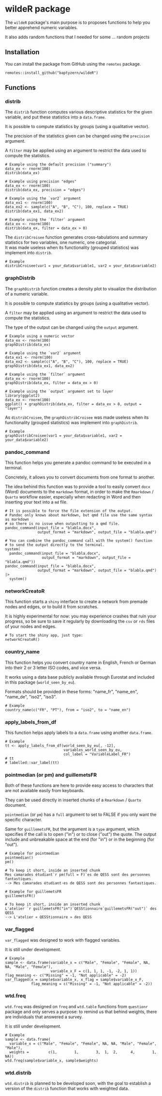 # wildeR package

The `wildeR` package's main purpose is to proposes functions to help you better apprehend numeric variables.

It also adds random functions that I needed for some ... random projects

## Installation

You can install the package from GitHub using the `remotes` package.

```         
remotes::install_github("baptyzern/wildeR")
```

## Functions

### distrib

The `distrib` function computes various descriptive statistics for the given variable, and put these statistics into a `data.frame`.

It is possible to compute statistics by groups (using a qualitative vector).

The precision of the statistics given can be changed using the `precision` argument.

A `filter` may be applied using an argument to restrict the data used to compute the statistics.

```         
# Example using the default precision ("summary")
data_ex <- rnorm(100)
distrib(data_ex)

# Example using precision "edges"
data_ex <- rnorm(100)
distrib(data_ex, precision = "edges")

# Example using the `var2` argument
data_ex1 <- rnorm(100)
data_ex2 <- sample(c("A", "B", "C"), 100, replace = TRUE)
distrib(data_ex1, data_ex2)

# Example using the `filter` argument
data_ex <- rnorm(100)
distrib(data_ex, filter = data_ex > 0)
```

The `distribCroisee` function generates cross-tabulations and summary statistics for two variables, one numeric, one categorial.\
It was made useless when its functionality (grouped statistics) was implement into `distrib`.

```         
# Example
distribCroisee(var1 = your_data$variable1, var2 = your_data$variable2)
```

### graphDistrib

The `graphDistrib` function creates a density plot to visualize the distribution of a numeric variable.

It is possible to compute statistics by groups (using a qualitative vector).

A `filter` may be applied using an argument to restrict the data used to compute the statistics.

The type of the output can be changed using the `output` argument.

```         
# Example using a numeric vector
data_ex <- rnorm(100)
graphDistrib(data_ex)

# Example using the `var2` argument
data_ex1 <- rnorm(100)
data_ex2 <- sample(c("A", "B", "C"), 100, replace = TRUE)
graphDistrib(data_ex1, data_ex2)

# Example using the `filter` argument
data_ex <- rnorm(100)
graphDistrib(data_ex, filter = data_ex > 0)

# Example using the `output` argument set to layer
library(ggplot2)
data_ex <- rnorm(100)
ggplot() + graphDistrib(data_ex, filter = data_ex > 0, output = "layer")
```

As `distribCroisee`, the `graphDistribCroisee` was made useless when its functionality (grouped statistics) was implement into `graphDistrib`.

```         
# Example
graphDistribCroisee(var1 = your_data$variable1, var2 = your_data$variable2)
```

### pandoc_command

This function helps you generate a pandoc command to be executed in a terminal.

Concretely, it allows you to convert documents from one format to another.

The idea behind this function was to provide a tool to easily convert `docx` (Word) documents to the `markdown` format, in order to make the `Rmarkdown` / `Quarto` workflow easier, especially when redacting in Word and then inserting your text into a `md` file.

```         
# It is possible to force the file extension of the output.
# Pandoc only knows about markdown, but qmd file use the same syntax as markdown
# so there is no issue when outputting to a qmd file.
pandoc_command(input_file = "blabla.docx",
               output_format = "markdown", output_file = "blabla.qmd")

# You can combine the pandoc_command call with the system() function
# to send the output directly to the terminal.
system(
  pandoc_command(input_file = "blabla.docx",
                 output_format = "markdown", output_file = "blabla.qmd"))
pandoc_command(input_file = "blabla.docx",
               output_format = "markdown", output_file = "blabla.qmd") |>
  system()
```


### networkCreatoR

This function starts a `shiny` interface to create a network from premade nodes 
and edges, or to build it from scratches.

It is highly experimental for now: you may experience crashes that ruin your
progress, so be sure to save it regularly by downloading the `csv` or `rds` files
of your nodes and edges.


```         
# To start the shiny app, just type:
networkCreatoR()
```

### country_name

This function helps you convert country name in English, French or German into their 2 or 3 letter ISO codes, and vice versa.

It works using a data base publicly available through Eurostat and included in this package (`world_seen_by_eu`).

Formats should be provided in these forms: "name_fr", "name_en", "name_de", "iso2", "iso3".

```         
# Example
country_name(c("FR", "PT"), from = "iso2", to = "name_en")
```

### apply_labels_from_df

This function helps apply labels to a `data.frame` using another `data.frame`.

```         
# Example
tt <- apply_labels_from_df(world_seen_by_eu[, -12],
                           variables_world_seen_by_eu,
                           col_label = "VariableLabel_FR")
# tt
# labelled::var_label(tt)
```

### pointmedian (or pm) and guillemetsFR

Both of these functions are here to provide easy access to characters that are not available easily from keyboards.

They can be used directly in inserted chunks of a `Rmarkdown` / `Quarto` document.

`pointmedian` (or `pm`) has a `full` argument to set to FALSE if you only want the specific character.

Same for `guillemetsFR`, but the argument is a `type` argument, which specifies if the call is to open ("in") or to close ("out") the quote. The output include and unbreakable space at the end (for "in") or in the beginning (for "out").

```         
# Example for pointmedian
pointmedian()
pm()

# To keep it short, inside an inserted chunk
Mes camarades étudiant`r pm(full = F)`es de QESS sont des personnes fantastiques.
--> Mes camarades étudiant·es de QESS sont des personnes fantastiques.
```         

```         
# Example for guillemetsFR
guillemetsFR()

# To keep it short, inside an inserted chunk
L'atelier `r guillemetsFR("in")`QESStionnaire`guillemetsFR("out")` des QESS
--> L'atelier « QESStionnaire » des QESS
```

### var_flagged

`var_flagged` was designed to work with flagged variables.

It is still under development.

```         
# Example
sample <- data.frame(variable_x = c("Male", "Female", "Female", NA, NA, "Male", "Female"),
                     variable_x_F = c(1, 1, 1, -1, -2, 1, 1))
flag_meaning <- c("Missing" = -1, "Not applicable" = -2)
var_flagged(x = sample$variable_x, x_flag = sample$variable_x_F,
            flag_meaning = c("Missing" = -1, "Not applicable" = -2))
```

### wtd.freq

`wtd.freq` was designed on `freq` and `wtd.table` functions from `questionr` 
package and only serves a purpose: to remind us that behind weights, there are
individuals that answered a survey.

It is still under development.

```         
# Example
sample <- data.frame(
  variable_x = c("Male", "Female", "Female", NA, NA, "Male", "Female", "Male"),
  weights =         c(1,        1,        3,  1,  2,      4,        1,    NA))
wtd.freq(sample$variable_x, sample$weights)
```


### wtd.distrib

`wtd.distrib` is planned to be developed soon, with the goal to establish a 
version of the `distrib` function that works with weighted data. 
